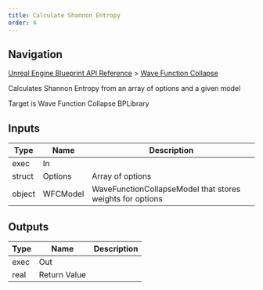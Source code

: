 ```yaml
---
title: Calculate Shannon Entropy
order: 4
---
```

## Navigation

[Unreal Engine Blueprint API Reference](https://dev.epicgames.com/documentation/en-us/unreal-engine/BlueprintAPI) > [Wave Function Collapse](https://dev.epicgames.com/documentation/en-us/unreal-engine/BlueprintAPI/WaveFunctionCollapse)

Calculates Shannon Entropy from an array of options and a given model

Target is Wave Function Collapse BPLibrary

## Inputs

| Type | Name | Description |
| --- | --- | --- |
| exec | In |  |
| struct | Options | Array of options |
| object | WFCModel | WaveFunctionCollapseModel that stores weights for options |

## Outputs

| Type | Name | Description |
| --- | --- | --- |
| exec | Out |  |
| real | Return Value |  |
